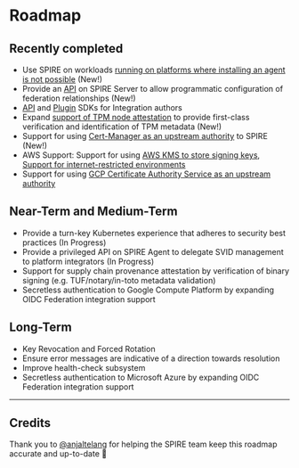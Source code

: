 # Roadmap

## Recently completed

* Use SPIRE on workloads [running on platforms where installing an agent is not possible](https://github.com/spiffe/spire/projects/9)
(New!)
* Provide an [API](https://github.com/spiffe/spire-api-sdk/blob/main/proto/spire/api/server/trustdomain/v1/trustdomain.proto)
on SPIRE Server to allow programmatic configuration of federation relationships
(New!)
* [API](https://github.com/spiffe/spire-api-sdk) and [Plugin](https://github.com/spiffe/spire-plugin-sdk)
SDKs for Integration authors
* Expand [support of TPM node attestation](https://github.com/spiffe/spire/pull/2111)
to provide first-class verification and identification of TPM metadata (New!)
* Support for using [Cert-Manager as an upstream authority](https://github.com/spiffe/spire/pull/2274)
to SPIRE (New!)
* AWS Support: Support for using [AWS KMS to store signing keys](https://github.com/spiffe/spire/pull/2066),
[Support for internet-restricted environments](https://github.com/spiffe/spire/pull/2119)
* Support for using [GCP Certificate Authority Service as an upstream authority](https://github.com/spiffe/spire/pull/2172)

## Near-Term and Medium-Term

* Provide a turn-key Kubernetes experience that adheres to security best
practices (In Progress)
* Provide a privileged API on SPIRE Agent to delegate SVID management to
platform integrators (In Progress)
* Support for supply chain provenance attestation by verification of binary
signing (e.g. TUF/notary/in-toto metadata validation)
* Secretless authentication to Google Compute Platform by expanding OIDC
Federation integration support

## Long-Term

* Key Revocation and Forced Rotation
* Ensure error messages are indicative of a direction towards resolution
* Improve health-check subsystem
* Secretless authentication to Microsoft Azure by expanding OIDC Federation
integration support

***

## Credits

Thank you to [@anjaltelang](https://github.com/anjaltelang) for helping the
SPIRE team keep this roadmap accurate and up-to-date 🎉

